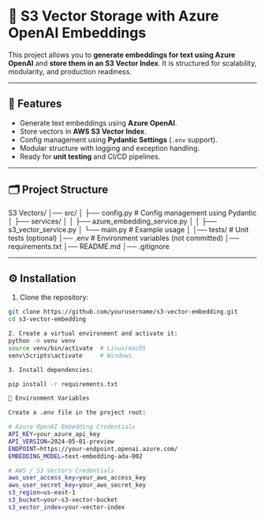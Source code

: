 # 📂 S3 Vector Storage with Azure OpenAI Embeddings

This project allows you to **generate embeddings for text using Azure OpenAI** and **store them in an S3 Vector Index**. It is structured for scalability, modularity, and production readiness.

---

## 🚀 Features

- Generate text embeddings using **Azure OpenAI**.
- Store vectors in **AWS S3 Vector Index**.
- Config management using **Pydantic Settings** (`.env` support).
- Modular structure with logging and exception handling.
- Ready for **unit testing** and CI/CD pipelines.

---

## 🗂 Project Structure

S3 Vectors/
│── src/
│ ├── config.py # Config management using Pydantic
│ ├── services/
│ │ ├── azure_embedding_service.py
│ │ ├── s3_vector_service.py
│ └── main.py # Example usage
│
│── tests/ # Unit tests (optional)
│── .env # Environment variables (not committed)
│── requirements.txt
│── README.md
│── .gitignore


---

## ⚙️ Installation

1. Clone the repository:

```bash
git clone https://github.com/yourusername/s3-vector-embedding.git
cd s3-vector-embedding

2. Create a virtual environment and activate it:
python -m venv venv
source venv/bin/activate  # Linux/macOS
venv\Scripts\activate     # Windows

3. Install dependencies:

pip install -r requirements.txt

📝 Environment Variables

Create a .env file in the project root:

# Azure OpenAI Embedding Credentials
API_KEY=your_azure_api_key
API_VERSION=2024-05-01-preview
ENDPOINT=https://your-endpoint.openai.azure.com/
EMBEDDING_MODEL=text-embedding-ada-002

# AWS / S3 Vectors Credentials
aws_user_access_key=your_aws_access_key
aws_user_secret_key=your_aws_secret_key
s3_region=us-east-1
s3_bucket=your-s3-vector-bucket
s3_vector_index=your-vector-index


